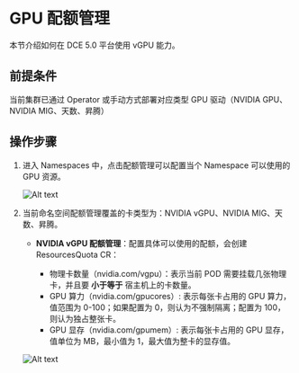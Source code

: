 # GPU 配额管理

本节介绍如何在 DCE 5.0 平台使用 vGPU 能力。

## 前提条件

当前集群已通过 Operator 或手动方式部署对应类型 GPU 驱动（NVIDIA GPU、NVIDIA MIG、天数、昇腾）

## 操作步骤

1. 进入 Namespaces 中，点击配额管理可以配置当个 Namespace 可以使用的 GPU 资源。

    ![Alt text](https://docs.daocloud.io/daocloud-docs-images/docs/zh/docs/kpanda/user-guide/gpu/images/cluster-ns.png)

2. 当前命名空间配额管理覆盖的卡类型为：NVIDIA vGPU、NVIDIA MIG、天数、昇腾。

    - **NVIDIA vGPU 配额管理**：配置具体可以使用的配额，会创建 ResourcesQuota CR：

        - 物理卡数量（nvidia.com/vgpu）：表示当前 POD 需要挂载几张物理卡，并且要 **小于等于** 宿主机上的卡数量。
        - GPU 算力（nvidia.com/gpucores）: 表示每张卡占用的 GPU 算力，值范围为 0-100；如果配置为 0，则认为不强制隔离；配置为 100，则认为独占整张卡。
        - GPU 显存（nvidia.com/gpumem）: 表示每张卡占用的 GPU 显存，值单位为 MB，最小值为 1，最大值为整卡的显存值。

    ![Alt text](https://docs.daocloud.io/daocloud-docs-images/docs/zh/docs/kpanda/user-guide/gpu/images/vgpu-quota.png)
